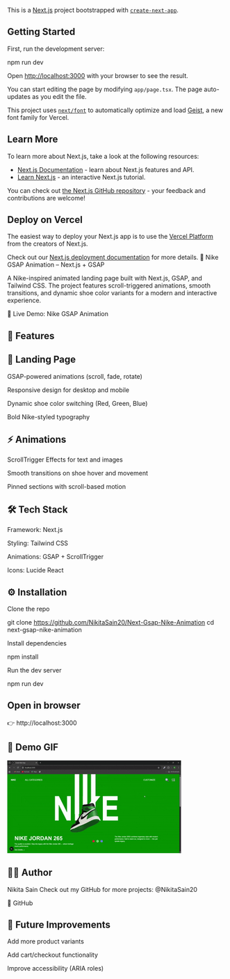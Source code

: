 This is a [Next.js](https://nextjs.org) project bootstrapped with [`create-next-app`](https://nextjs.org/docs/app/api-reference/cli/create-next-app).

## Getting Started

First, run the development server:

npm run dev

Open [http://localhost:3000](http://localhost:3000) with your browser to see the result.

You can start editing the page by modifying `app/page.tsx`. The page auto-updates as you edit the file.

This project uses [`next/font`](https://nextjs.org/docs/app/building-your-application/optimizing/fonts) to automatically optimize and load [Geist](https://vercel.com/font), a new font family for Vercel.

## Learn More

To learn more about Next.js, take a look at the following resources:

- [Next.js Documentation](https://nextjs.org/docs) - learn about Next.js features and API.
- [Learn Next.js](https://nextjs.org/learn) - an interactive Next.js tutorial.

You can check out [the Next.js GitHub repository](https://github.com/vercel/next.js) - your feedback and contributions are welcome!

## Deploy on Vercel

The easiest way to deploy your Next.js app is to use the [Vercel Platform](https://vercel.com/new?utm_medium=default-template&filter=next.js&utm_source=create-next-app&utm_campaign=create-next-app-readme) from the creators of Next.js.

Check out our [Next.js deployment documentation](https://nextjs.org/docs/app/building-your-application/deploying) for more details.
👟 Nike GSAP Animation – Next.js + GSAP

A Nike-inspired animated landing page built with Next.js, GSAP, and Tailwind CSS.
The project features scroll-triggered animations, smooth transitions, and dynamic shoe color variants for a modern and interactive experience.

🔗 Live Demo: Nike GSAP Animation

## 🧩 Features

## 🎨 Landing Page

GSAP-powered animations (scroll, fade, rotate)

Responsive design for desktop and mobile

Dynamic shoe color switching (Red, Green, Blue)

Bold Nike-styled typography

## ⚡ Animations

ScrollTrigger Effects for text and images

Smooth transitions on shoe hover and movement

Pinned sections with scroll-based motion

## 🛠️ Tech Stack

Framework: Next.js

Styling: Tailwind CSS

Animations: GSAP + ScrollTrigger

Icons: Lucide React

## ⚙️ Installation

Clone the repo

git clone https://github.com/NikitaSain20/Next-Gsap-Nike-Animation
cd next-gsap-nike-animation

Install dependencies

npm install

Run the dev server

npm run dev

## Open in browser

👉 http://localhost:3000

## 🎥 Demo GIF

![Nike GSAP Animation Demo](public/assets/nike-gif.gif)

## 🙋‍♀️ Author

Nikita Sain
Check out my GitHub for more projects: @NikitaSain20

🔗 GitHub

## 📌 Future Improvements

Add more product variants

Add cart/checkout functionality

Improve accessibility (ARIA roles)

```

```
